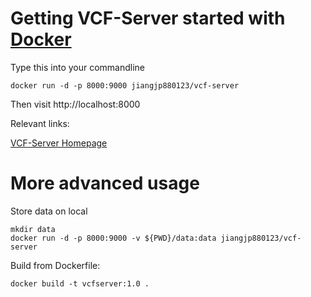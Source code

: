 # Getting VCF-Server started with [Docker](https://www.docker.com/)
<p>Type this into your commandline</p>

`docker run -d -p 8000:9000 jiangjp880123/vcf-server`   

<p>Then visit http://localhost:8000</p>

<p>Relevant links:</p>

[VCF-Server Homepage](https://www.diseasegps.org/VCF-Server?lan=eng)


# More advanced usage

<p>Store data on local</p>

`mkdir data`   
`docker run -d -p 8000:9000 -v ${PWD}/data:data jiangjp880123/vcf-server`   

Build from Dockerfile:   

`docker build -t vcfserver:1.0 .`
